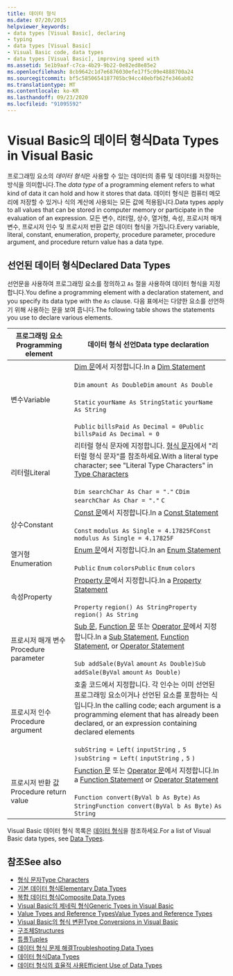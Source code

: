 ```yaml
---
title: 데이터 형식
ms.date: 07/20/2015
helpviewer_keywords:
- data types [Visual Basic], declaring
- typing
- data types [Visual Basic]
- Visual Basic code, data types
- data types [Visual Basic], improving speed with
ms.assetid: 5e1b9aaf-c7ca-4b29-9b22-0e82ed8e85e2
ms.openlocfilehash: 8cb9642c1d7e6876030efe17f5c09e4888700a24
ms.sourcegitcommit: bf5c5850654187705bc94cc40ebfb62fe346ab02
ms.translationtype: MT
ms.contentlocale: ko-KR
ms.lasthandoff: 09/23/2020
ms.locfileid: "91095592"
---
```

# <a name="data-types-in-visual-basic"></a><span data-ttu-id="d8368-102">Visual Basic의 데이터 형식</span><span class="sxs-lookup"><span data-stu-id="d8368-102">Data Types in Visual Basic</span></span>

<span data-ttu-id="d8368-103">프로그래밍 요소의 *데이터 형식*은 사용할 수 있는 데이터의 종류 및 데이터를 저장하는 방식을 의미합니다.</span><span class="sxs-lookup"><span data-stu-id="d8368-103">The *data type* of a programming element refers to what kind of data it can hold and how it stores that data.</span></span> <span data-ttu-id="d8368-104">데이터 형식은 컴퓨터 메모리에 저장할 수 있거나 식의 계산에 사용되는 모든 값에 적용됩니다.</span><span class="sxs-lookup"><span data-stu-id="d8368-104">Data types apply to all values that can be stored in computer memory or participate in the evaluation of an expression.</span></span> <span data-ttu-id="d8368-105">모든 변수, 리터럴, 상수, 열거형, 속성, 프로시저 매개 변수, 프로시저 인수 및 프로시저 반환 값은 데이터 형식을 가집니다.</span><span class="sxs-lookup"><span data-stu-id="d8368-105">Every variable, literal, constant, enumeration, property, procedure parameter, procedure argument, and procedure return value has a data type.</span></span>  
  
## <a name="declared-data-types"></a><span data-ttu-id="d8368-106">선언된 데이터 형식</span><span class="sxs-lookup"><span data-stu-id="d8368-106">Declared Data Types</span></span>  

 <span data-ttu-id="d8368-107">선언문을 사용하여 프로그래밍 요소를 정의하고 `As` 절을 사용하여 데이터 형식을 지정합니다.</span><span class="sxs-lookup"><span data-stu-id="d8368-107">You define a programming element with a declaration statement, and you specify its data type with the `As` clause.</span></span> <span data-ttu-id="d8368-108">다음 표에서는 다양한 요소를 선언하기 위해 사용하는 문을 보여 줍니다.</span><span class="sxs-lookup"><span data-stu-id="d8368-108">The following table shows the statements you use to declare various elements.</span></span>  
  
|<span data-ttu-id="d8368-109">프로그래밍 요소</span><span class="sxs-lookup"><span data-stu-id="d8368-109">Programming element</span></span>|<span data-ttu-id="d8368-110">데이터 형식 선언</span><span class="sxs-lookup"><span data-stu-id="d8368-110">Data type declaration</span></span>|  
|-------------------------|---------------------------|  
|<span data-ttu-id="d8368-111">변수</span><span class="sxs-lookup"><span data-stu-id="d8368-111">Variable</span></span>|<span data-ttu-id="d8368-112">[Dim 문](../../../language-reference/statements/dim-statement.md)에서 지정합니다.</span><span class="sxs-lookup"><span data-stu-id="d8368-112">In a [Dim Statement](../../../language-reference/statements/dim-statement.md)</span></span><br /><br /> <span data-ttu-id="d8368-113">`Dim`   `amount As Double`</span><span class="sxs-lookup"><span data-stu-id="d8368-113">`Dim`   `amount As Double`</span></span><br /><br /> <span data-ttu-id="d8368-114">`Static`   `yourName As String`</span><span class="sxs-lookup"><span data-stu-id="d8368-114">`Static`   `yourName As String`</span></span><br /><br /> <span data-ttu-id="d8368-115">`Public`   `billsPaid As Decimal = 0`</span><span class="sxs-lookup"><span data-stu-id="d8368-115">`Public`   `billsPaid As Decimal = 0`</span></span>|  
|<span data-ttu-id="d8368-116">리터럴</span><span class="sxs-lookup"><span data-stu-id="d8368-116">Literal</span></span>|<span data-ttu-id="d8368-117">리터럴 형식 문자에 지정합니다. [형식 문자](type-characters.md)에서 "리터럴 형식 문자"를 참조하세요.</span><span class="sxs-lookup"><span data-stu-id="d8368-117">With a literal type character; see "Literal Type Characters" in [Type Characters](type-characters.md)</span></span><br /><br /> <span data-ttu-id="d8368-118">`Dim searchChar As Char = "."`  `C`</span><span class="sxs-lookup"><span data-stu-id="d8368-118">`Dim searchChar As Char = "."`  `C`</span></span>|  
|<span data-ttu-id="d8368-119">상수</span><span class="sxs-lookup"><span data-stu-id="d8368-119">Constant</span></span>|<span data-ttu-id="d8368-120">[Const 문](../../../language-reference/statements/const-statement.md)에서 지정합니다.</span><span class="sxs-lookup"><span data-stu-id="d8368-120">In a [Const Statement](../../../language-reference/statements/const-statement.md)</span></span><br /><br /> <span data-ttu-id="d8368-121">`Const`   `modulus As Single = 4.17825F`</span><span class="sxs-lookup"><span data-stu-id="d8368-121">`Const`   `modulus As Single = 4.17825F`</span></span>|  
|<span data-ttu-id="d8368-122">열거형</span><span class="sxs-lookup"><span data-stu-id="d8368-122">Enumeration</span></span>|<span data-ttu-id="d8368-123">[Enum 문](../../../language-reference/statements/enum-statement.md)에서 지정합니다.</span><span class="sxs-lookup"><span data-stu-id="d8368-123">In an [Enum Statement](../../../language-reference/statements/enum-statement.md)</span></span><br /><br /> <span data-ttu-id="d8368-124">`Public`   `Enum`   `colors`</span><span class="sxs-lookup"><span data-stu-id="d8368-124">`Public`   `Enum`   `colors`</span></span>|  
|<span data-ttu-id="d8368-125">속성</span><span class="sxs-lookup"><span data-stu-id="d8368-125">Property</span></span>|<span data-ttu-id="d8368-126">[Property 문](../../../language-reference/statements/property-statement.md)에서 지정합니다.</span><span class="sxs-lookup"><span data-stu-id="d8368-126">In a [Property Statement](../../../language-reference/statements/property-statement.md)</span></span><br /><br /> <span data-ttu-id="d8368-127">`Property`   `region() As String`</span><span class="sxs-lookup"><span data-stu-id="d8368-127">`Property`   `region() As String`</span></span>|  
|<span data-ttu-id="d8368-128">프로시저 매개 변수</span><span class="sxs-lookup"><span data-stu-id="d8368-128">Procedure parameter</span></span>|<span data-ttu-id="d8368-129">[Sub 문](../../../language-reference/statements/sub-statement.md), [Function 문](../../../language-reference/statements/function-statement.md) 또는 [Operator 문](../../../language-reference/statements/operator-statement.md)에서 지정합니다.</span><span class="sxs-lookup"><span data-stu-id="d8368-129">In a [Sub Statement](../../../language-reference/statements/sub-statement.md), [Function Statement](../../../language-reference/statements/function-statement.md), or [Operator Statement](../../../language-reference/statements/operator-statement.md)</span></span><br /><br /> <span data-ttu-id="d8368-130">`Sub addSale(ByVal`   `amount`   `As Double)`</span><span class="sxs-lookup"><span data-stu-id="d8368-130">`Sub addSale(ByVal`   `amount`   `As Double)`</span></span>|  
|<span data-ttu-id="d8368-131">프로시저 인수</span><span class="sxs-lookup"><span data-stu-id="d8368-131">Procedure argument</span></span>|<span data-ttu-id="d8368-132">호출 코드에서 지정합니다. 각 인수는 이미 선언된 프로그래밍 요소이거나 선언된 요소를 포함하는 식입니다.</span><span class="sxs-lookup"><span data-stu-id="d8368-132">In the calling code; each argument is a programming element that has already been declared, or an expression containing declared elements</span></span><br /><br /> <span data-ttu-id="d8368-133">`subString = Left(`  `inputString`  `,`   `5`  `)`</span><span class="sxs-lookup"><span data-stu-id="d8368-133">`subString = Left(`  `inputString`  `,`   `5`  `)`</span></span>|  
|<span data-ttu-id="d8368-134">프로시저 반환 값</span><span class="sxs-lookup"><span data-stu-id="d8368-134">Procedure return value</span></span>|<span data-ttu-id="d8368-135">[Function 문](../../../language-reference/statements/function-statement.md) 또는 [Operator 문](../../../language-reference/statements/operator-statement.md)에서 지정합니다.</span><span class="sxs-lookup"><span data-stu-id="d8368-135">In a [Function Statement](../../../language-reference/statements/function-statement.md) or [Operator Statement](../../../language-reference/statements/operator-statement.md)</span></span><br /><br /> <span data-ttu-id="d8368-136">`Function convert(ByVal b As Byte)`   `As String`</span><span class="sxs-lookup"><span data-stu-id="d8368-136">`Function convert(ByVal b As Byte)`   `As String`</span></span>|  
  
 <span data-ttu-id="d8368-137">Visual Basic 데이터 형식 목록은 [데이터 형식](../../../language-reference/data-types/index.md)을 참조하세요.</span><span class="sxs-lookup"><span data-stu-id="d8368-137">For a list of Visual Basic data types, see [Data Types](../../../language-reference/data-types/index.md).</span></span>  
  
## <a name="see-also"></a><span data-ttu-id="d8368-138">참조</span><span class="sxs-lookup"><span data-stu-id="d8368-138">See also</span></span>

- [<span data-ttu-id="d8368-139">형식 문자</span><span class="sxs-lookup"><span data-stu-id="d8368-139">Type Characters</span></span>](type-characters.md)
- [<span data-ttu-id="d8368-140">기본 데이터 형식</span><span class="sxs-lookup"><span data-stu-id="d8368-140">Elementary Data Types</span></span>](elementary-data-types.md)
- [<span data-ttu-id="d8368-141">복합 데이터 형식</span><span class="sxs-lookup"><span data-stu-id="d8368-141">Composite Data Types</span></span>](composite-data-types.md)
- [<span data-ttu-id="d8368-142">Visual Basic의 제네릭 형식</span><span class="sxs-lookup"><span data-stu-id="d8368-142">Generic Types in Visual Basic</span></span>](generic-types.md)
- [<span data-ttu-id="d8368-143">Value Types and Reference Types</span><span class="sxs-lookup"><span data-stu-id="d8368-143">Value Types and Reference Types</span></span>](value-types-and-reference-types.md)
- [<span data-ttu-id="d8368-144">Visual Basic의 형식 변환</span><span class="sxs-lookup"><span data-stu-id="d8368-144">Type Conversions in Visual Basic</span></span>](type-conversions.md)
- [<span data-ttu-id="d8368-145">구조체</span><span class="sxs-lookup"><span data-stu-id="d8368-145">Structures</span></span>](structures.md)
- [<span data-ttu-id="d8368-146">튜플</span><span class="sxs-lookup"><span data-stu-id="d8368-146">Tuples</span></span>](tuples.md)
- [<span data-ttu-id="d8368-147">데이터 형식 문제 해결</span><span class="sxs-lookup"><span data-stu-id="d8368-147">Troubleshooting Data Types</span></span>](troubleshooting-data-types.md)
- [<span data-ttu-id="d8368-148">데이터 형식</span><span class="sxs-lookup"><span data-stu-id="d8368-148">Data Types</span></span>](../../../language-reference/data-types/index.md)
- [<span data-ttu-id="d8368-149">데이터 형식의 효율적 사용</span><span class="sxs-lookup"><span data-stu-id="d8368-149">Efficient Use of Data Types</span></span>](efficient-use-of-data-types.md)
